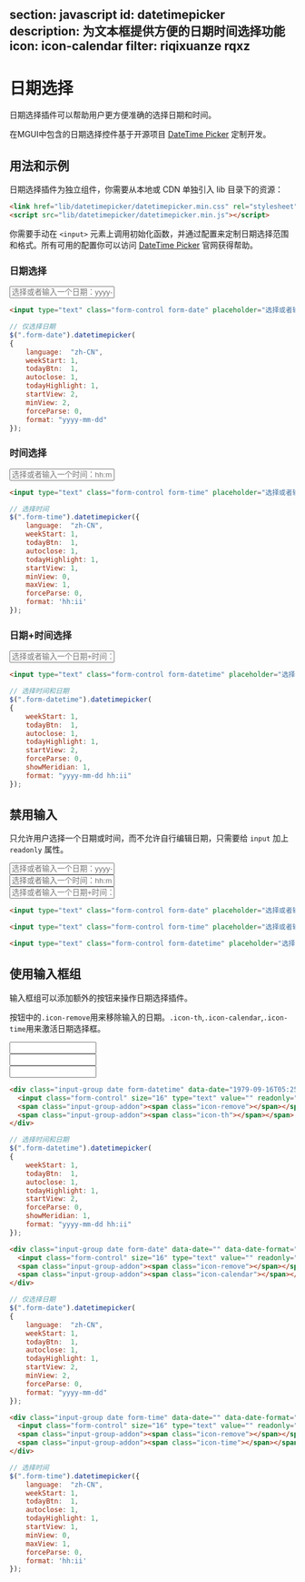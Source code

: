 ﻿section: javascript
id: datetimepicker
description: 为文本框提供方便的日期时间选择功能
icon: icon-calendar
filter: riqixuanze rqxz
---

# 日期选择

日期选择插件可以帮助用户更方便准确的选择日期和时间。

在MGUI中包含的日期选择控件基于开源项目 [DateTime Picker](http://www.malot.fr/bootstrap-datetimepicker/) 定制开发。

## 用法和示例

日期选择插件为独立组件，你需要从本地或 CDN 单独引入 lib 目录下的资源：

```html
<link href="lib/datetimepicker/datetimepicker.min.css" rel="stylesheet">
<script src="lib/datetimepicker/datetimepicker.min.js"></script>
```

你需要手动在 `<input>` 元素上调用初始化函数，并通过配置来定制日期选择范围和格式。所有可用的配置你可以访问 [DateTime Picker](http://www.malot.fr/bootstrap-datetimepicker/) 官网获得帮助。

### 日期选择

<div class="example">
  <input type="text" class="form-control form-date" placeholder="选择或者输入一个日期：yyyy-MM-dd">
</div>

```html
<input type="text" class="form-control form-date" placeholder="选择或者输入一个日期：yyyy-MM-dd">
```

```js
// 仅选择日期
$(".form-date").datetimepicker(
{
    language:  "zh-CN",
    weekStart: 1,
    todayBtn:  1,
    autoclose: 1,
    todayHighlight: 1,
    startView: 2,
    minView: 2,
    forceParse: 0,
    format: "yyyy-mm-dd"
});
```

### 时间选择

<div class="example">
  <input type="text" class="form-control form-time" placeholder="选择或者输入一个时间：hh:mm">
</div>

```html
<input type="text" class="form-control form-time" placeholder="选择或者输入一个时间：hh:mm">
```

```js
// 选择时间
$(".form-time").datetimepicker({
    language:  "zh-CN",
    weekStart: 1,
    todayBtn:  1,
    autoclose: 1,
    todayHighlight: 1,
    startView: 1,
    minView: 0,
    maxView: 1,
    forceParse: 0,
    format: 'hh:ii'
});
```

### 日期+时间选择

<div class="example">
  <input type="text" class="form-control form-datetime" placeholder="选择或者输入一个日期+时间：yyyy-MM-dd hh:mm">
</div>

```html
<input type="text" class="form-control form-datetime" placeholder="选择或者输入一个日期+时间：yyyy-MM-dd hh:mm">
```

```js
// 选择时间和日期
$(".form-datetime").datetimepicker(
{
    weekStart: 1,
    todayBtn:  1,
    autoclose: 1,
    todayHighlight: 1,
    startView: 2,
    forceParse: 0,
    showMeridian: 1,
    format: "yyyy-mm-dd hh:ii"
});
```

## 禁用输入

只允许用户选择一个日期或时间，而不允许自行编辑日期，只需要给 `input` 加上 `readonly` 属性。

<div class="example">
  <div class="row">
    <div class="col-md-4"><input type="text" class="form-control form-date" placeholder="选择或者输入一个日期：yyyy-MM-dd" readonly="readonly"></div>
    <div class="col-md-4"><input type="text" class="form-control form-time" placeholder="选择或者输入一个时间：hh:mm" readonly="readonly"></div>
    <div class="col-md-4"><input type="text" class="form-control form-datetime" placeholder="选择或者输入一个日期+时间：yyyy-MM-dd hh:mm" readonly="readonly"></div>
  </div>
</div>

```html
<input type="text" class="form-control form-date" placeholder="选择或者输入一个日期：yyyy-MM-dd" readonly="readonly">
```

```html
<input type="text" class="form-control form-time" placeholder="选择或者输入一个时间：hh:mm" readonly="readonly">
```

```html
<input type="text" class="form-control form-datetime" placeholder="选择或者输入一个日期+时间：yyyy-MM-dd hh:mm" readonly="readonly">
```

## 使用输入框组

输入框组可以添加额外的按钮来操作日期选择插件。

按钮中的`.icon-remove`用来移除输入的日期。`.icon-th`,`.icon-calendar`,`.icon-time`用来激活日期选择框。

<div class="example">
  <div class="row">
    <div class="col-md-4">
      <div class="input-group date form-datetime" data-date="1979-09-16T05:25:07Z" data-date-format="dd MM yyyy - HH:ii p" data-link-field="dtp_input1">
        <input class="form-control" size="16" type="text" value="" readonly="">
        <span class="input-group-addon"><span class="icon-remove"></span></span>
        <span class="input-group-addon"><span class="icon-th"></span></span>
      </div>
    </div>
    <div class="col-md-4">
      <div class="input-group date form-date" data-date="" data-date-format="dd MM yyyy" data-link-field="dtp_input2" data-link-format="yyyy-mm-dd">
        <input class="form-control" size="16" type="text" value="" readonly="">
        <span class="input-group-addon"><span class="icon-remove"></span></span>
        <span class="input-group-addon"><span class="icon-calendar"></span></span>
      </div>
    </div>
    <div class="col-md-4">
      <div class="input-group date form-time" data-date="" data-date-format="hh:ii" data-link-field="dtp_input3" data-link-format="hh:ii">
        <input class="form-control" size="16" type="text" value="" readonly="">
        <span class="input-group-addon"><span class="icon-remove"></span></span>
        <span class="input-group-addon"><span class="icon-time"></span></span>
      </div>
    </div>
  </div>
</div>

```html
<div class="input-group date form-datetime" data-date="1979-09-16T05:25:07Z" data-date-format="dd MM yyyy - HH:ii p" data-link-field="dtp_input1">
  <input class="form-control" size="16" type="text" value="" readonly="">
  <span class="input-group-addon"><span class="icon-remove"></span></span>
  <span class="input-group-addon"><span class="icon-th"></span></span>
</div>
```

```js
// 选择时间和日期
$(".form-datetime").datetimepicker(
{
    weekStart: 1,
    todayBtn:  1,
    autoclose: 1,
    todayHighlight: 1,
    startView: 2,
    forceParse: 0,
    showMeridian: 1,
    format: "yyyy-mm-dd hh:ii"
});
```

```html
<div class="input-group date form-date" data-date="" data-date-format="dd MM yyyy" data-link-field="dtp_input2" data-link-format="yyyy-mm-dd">
  <input class="form-control" size="16" type="text" value="" readonly="">
  <span class="input-group-addon"><span class="icon-remove"></span></span>
  <span class="input-group-addon"><span class="icon-calendar"></span></span>
</div>
```

```js
// 仅选择日期
$(".form-date").datetimepicker(
{
    language:  "zh-CN",
    weekStart: 1,
    todayBtn:  1,
    autoclose: 1,
    todayHighlight: 1,
    startView: 2,
    minView: 2,
    forceParse: 0,
    format: "yyyy-mm-dd"
});
```

```html
<div class="input-group date form-time" data-date="" data-date-format="hh:ii" data-link-field="dtp_input3" data-link-format="hh:ii">
  <input class="form-control" size="16" type="text" value="" readonly="">
  <span class="input-group-addon"><span class="icon-remove"></span></span>
  <span class="input-group-addon"><span class="icon-time"></span></span>
</div>
```

```js
// 选择时间
$(".form-time").datetimepicker({
    language:  "zh-CN",
    weekStart: 1,
    todayBtn:  1,
    autoclose: 1,
    todayHighlight: 1,
    startView: 1,
    minView: 0,
    maxView: 1,
    forceParse: 0,
    format: 'hh:ii'
});
```

<link rel="stylesheet" href="dist/lib/datetimepicker/datetimepicker.min.css">
<script>
function onPageClose() {
    if($.fn.datetimepicker) $('#pageBody').find('.form-date,.form-datetime,.form-time').datetimepicker('remove');
}
function onPageLoad() {
    onPageClose();
}
function afterPageLoad() {
    $.getScript('dist/lib/datetimepicker/datetimepicker.min.js', function() {
        if($.fn.datetimepicker) {
            $('#pageBody .form-datetime').datetimepicker({
                weekStart: 1,
                todayBtn:  1,
                autoclose: 1,
                todayHighlight: 1,
                startView: 2,
                forceParse: 0,
                showMeridian: 1,
                format: 'yyyy-mm-dd hh:ii'
            });
            $('#pageBody .form-date').datetimepicker({
                language:  'zh-CN',
                weekStart: 1,
                todayBtn:  1,
                autoclose: 1,
                todayHighlight: 1,
                startView: 2,
                minView: 2,
                forceParse: 0,
                format: 'yyyy-mm-dd'
            });
            $('#pageBody .form-time').datetimepicker({
                language:  'zh-CN',
                weekStart: 1,
                todayBtn:  1,
                autoclose: 1,
                todayHighlight: 1,
                startView: 1,
                minView: 0,
                maxView: 1,
                forceParse: 0,
                format: 'hh:ii'
            });
        }
    });
}
</script>
